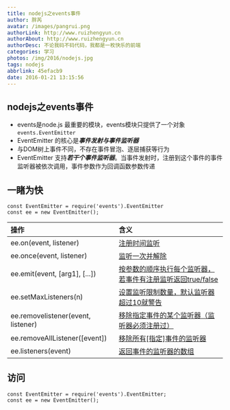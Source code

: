 ```yaml
---
title: nodejs之events事件
author: 胖芮
avatar: /images/pangrui.png
authorLink: http://www.ruizhengyun.cn
authorAbout: http://www.ruizhengyun.cn
authorDesc: 不论我码不码代码，我都是一枚快乐的前端
categories: 学习
photos: /img/2016/nodejs.jpg
tags: nodejs
abbrlink: 45efacb9
date: 2016-01-21 13:15:56
---
```


## nodejs之events事件
* events是node.js 最重要的模块，events模块只提供了一个对象`events.EventEmitter`
* EventEmitter 的核心是***事件发射与事件监听器***
* 与DOM树上事件不同，不存在事件冒泡、逐层捕获等行为
* EventEmitter 支持***若干个事件监听器***。当事件发射时，注册到这个事件的事件监听器被依次调用，事件参数作为回调函数参数传递

## 一睹为快 
```
const EventEmitter = require('events').EventEmitter
const ee = new EventEmitter();
```
<!-- more -->

| 操作                                 | 含义                                               |
|:------------------------------------|:------------------------------------------------- | 
| ee.on(event, listener)              | [注册时间监听](https://github.com/ruizhengyun/node-lesson/blob/master/lesson/events/01-on.js) |
| ee.once(event, listener)            | [监听一次并解除](https://github.com/ruizhengyun/node-lesson/blob/master/lesson/events/02-once.js) |
| ee.emit(event, [arg1], [...])       | [按参数的顺序执行每个监听器，若事件有注册监听返回true/false](https://github.com/ruizhengyun/node-lesson/blob/master/lesson/events/03-emit.js)|
| ee.setMaxListeners(n)               | [设置监听限制数量，默认监听器超过10就警告](https://github.com/ruizhengyun/node-lesson/blob/master/lesson/events/04-setMaxListeners.js)|
| ee.removelistener(event, listener)  | [移除指定事件的某个监听器（监听器必须注册过）](https://github.com/ruizhengyun/node-lesson/blob/master/lesson/events/05-removeListener.js)|
| ee.removeAllListener([event])       | [移除所有[指定]事件的监听器](https://github.com/ruizhengyun/node-lesson/blob/master/lesson/events/05-removeListener.js)|
| ee.listeners(event)                 | [返回事件的监听器的数组](https://github.com/ruizhengyun/node-lesson/blob/master/lesson/events/06-listeners.js)|

## 访问
```
const EventEmitter = require('events').EventEmitter;
const ee = new EventEmitter();
```

